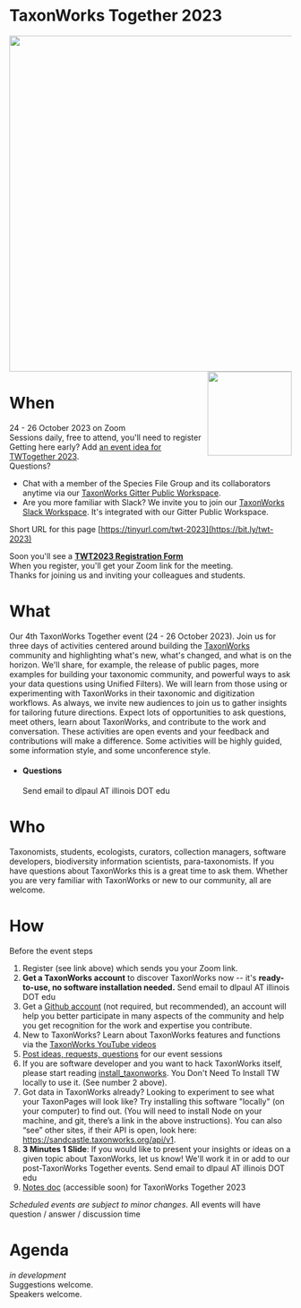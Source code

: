 # TaxonWorks Together 2023
<img src="https://user-images.githubusercontent.com/2990155/140569189-ff3a153a-e59a-49ff-9825-ebc5a44a1118.png" width="600"/><img src="https://github.com/SpeciesFileGroup/taxonworks_together_2023/assets/2990155/d49f53ac-858f-434d-b877-1c06fc3e543f" width="150" align="right"/>

# When
24 - 26 October 2023 on Zoom  
Sessions daily, free to attend, you'll need to register   
Getting here early? Add [an event idea for TWTogether 2023](https://github.com/SpeciesFileGroup/taxonworks_together_2023/issues).<br>
Questions? 
- Chat with a member of the Species File Group and its collaborators anytime via our [TaxonWorks Gitter Public Workspace](https://matrix.to/#/#taxonworks:gitter.im).
- Are you more familiar with Slack? We invite you to join our [TaxonWorks Slack Workspace](https://join.slack.com/t/taxonworks/shared_invite/zt-1pnnvq3dc-4b685~M8gssOCR2Yk956Ng). It's integrated with our Gitter Public Workspace.

Short URL for this page [https://tinyurl.com/twt-2023](https://bit.ly/twt-2023)

Soon you'll see a **[TWT2023 Registration Form]()**  
When you register, you'll get your Zoom link for the meeting.  
Thanks for joining us and inviting your colleagues and students.

# What
Our 4th TaxonWorks Together event (24 - 26 October 2023). Join us for three days of activities centered around building the [TaxonWorks](http://taxonworks.org) community and highlighting what's new, what's changed, and what is on the horizon. We'll share, for example, the release of public pages, more examples for building your taxonomic community, and powerful ways to ask your data questions using Unified Filters). We will learn from those using or experimenting with TaxonWorks in their taxonomic and digitization workflows. As always, we invite new audiences to join us to gather insights for tailoring future directions. Expect lots of opportunities to ask questions, meet others, learn about TaxonWorks, and contribute to the work and conversation. These activities are open events and your feedback and contributions will make a difference. Some activities will be highly guided, some information style, and some unconference style.   
 - #### Questions
   Send email to dlpaul AT illinois DOT edu
# Who
Taxonomists, students, ecologists, curators, collection managers, software developers, biodiversity information scientists, para-taxonomists. If you have questions about TaxonWorks this is a great time to ask them. Whether you are very familiar with TaxonWorks or new to our community, all are welcome.
# How
Before the event steps
1. Register (see link above) which sends you your Zoom link.
2. **Get a TaxonWorks account** to discover TaxonWorks now -- it's **ready-to-use, no software installation needed.** Send email to dlpaul AT illinois DOT edu
3. Get a [Github account](https://github.com) (not required, but recommended), an account will help you better participate in many aspects of the community and help you get recognition for the work and expertise you contribute.
4. New to TaxonWorks? Learn about TaxonWorks features and functions via the [TaxonWorks YouTube videos](https://www.youtube.com/channel/UCKNr7QYwvVFcRfQAcMEAhLw)
5. [Post ideas, requests, questions](https://github.com/SpeciesFileGroup/taxonworks_together_2023/issues) for our event sessions
6. If you are software developer and you want to hack TaxonWorks itself, please start reading [install_taxonworks](https://github.com/SpeciesFileGroup/install_taxonworks/blob/master/development/README.md). You Don't Need To Install TW locally to use it. (See number 2 above). 
7. Got data in TaxonWorks already? Looking to experiment to see what your TaxonPages will look like? Try installing this software "locally" (on your computer) to find out. (You will need to install Node on your machine, and git, there’s a link in the above instructions). You can also “see” other sites, if their API is open, look here: https://sandcastle.taxonworks.org/api/v1.
8. **3 Minutes 1 Slide**: If you would like to present your insights or ideas on a given topic about TaxonWorks, let us know! We'll work it in or add to our post-TaxonWorks Together events. Send email to dlpaul AT illinois DOT edu
9. [Notes doc]() (accessible soon) for TaxonWorks Together 2023

_Scheduled events are subject to minor changes_.  All events will have question / answer / discussion time
# Agenda
_in development_  
Suggestions welcome.  
Speakers welcome.
